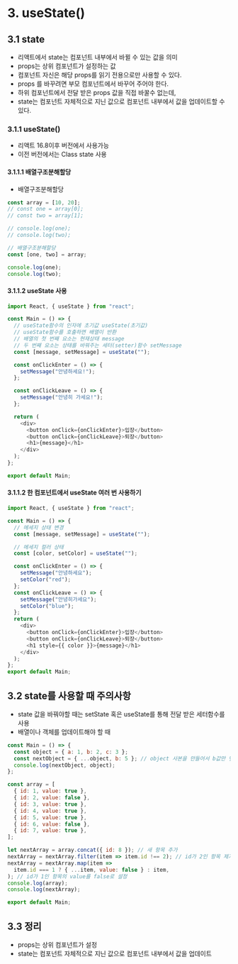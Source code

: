# 3. useState()

## 3.1 state

- 리액트에서 state는 컴포넌트 내부에서 바뀔 수 있는 값을 의미
- props는 상위 컴포넌트가 설정하는 값
- 컴포넌트 자신은 해당 props를 읽기 전용으로만 사용할 수 있다.
- props 를 바꾸려면 부모 컴포넌트에서 바꾸어 주어야 한다.
- 하위 컴포넌트에서 전달 받은 props 값을 직접 바꿀수 없는데,
- state는 컴포넌트 자체적으로 지닌 값으로 컴포넌트 내부에서 값을 업데이트할 수 있다.

### 3.1.1 useState()

- 리액트 16.8이후 버전에서 사용가능
- 이전 버전에서는 Class state 사용

#### 3.1.1.1 배열구조분해할당

- 배열구조분해할당

```js
const array = [10, 20];
// const one = array[0];
// const two = array[1];

// console.log(one);
// console.log(two);

// 배열구조분해할당
const [one, two] = array;

console.log(one);
console.log(two);
```

#### 3.1.1.2 useState 사용

```js
import React, { useState } from "react";

const Main = () => {
  // useState함수의 인자에 초기값 useState(초기값)
  // useState함수를 호출하면 배열이 반환
  // 배열의 첫 번째 요소는 현재상태 message
  // 두 번째 요소는 상태를 바꿔주는 세터(setter)함수 setMessage
  const [message, setMessage] = useState("");

  const onClickEnter = () => {
    setMessage("안녕하세요!");
  };

  const onClickLeave = () => {
    setMessage("안녕히 가세요!");
  };

  return (
    <div>
      <button onClick={onClickEnter}>입장</button>
      <button onClick={onClickLeave}>퇴장</button>
      <h1>{message}</h1>
    </div>
  );
};

export default Main;
```

#### 3.1.1.2 한 컴포넌트에서 useState 여러 번 사용하기

```js
import React, { useState } from "react";

const Main = () => {
  // 메세지 상태 변경
  const [message, setMessage] = useState("");

  // 메세지 컬러 상태
  const [color, setColor] = useState("");

  const onClickEnter = () => {
    setMessage("안녕하세요");
    setColor("red");
  };
  const onClickLeave = () => {
    setMessage("안녕히가세요");
    setColor("blue");
  };
  return (
    <div>
      <button onClick={onClickEnter}>입장</button>
      <button onClick={onClickLeave}>퇴장</button>
      <h1 style={{ color }}>{message}</h1>
    </div>
  );
};
export default Main;
```

## 3.2 state를 사용할 때 주의사항

- state 값을 바꿔야할 때는 setState 혹은 useState를 통해 전달 받은 세터함수를 사용
- 배열이나 객체를 업데이트해야 할 때

```js
const Main = () => {
  const object = { a: 1, b: 2, c: 3 };
  const nextObject = { ...object, b: 5 }; // object 사본을 만들어서 b값만 덮어쓴다
  console.log(nextObject, object);
};

const array = [
  { id: 1, value: true },
  { id: 2, value: false },
  { id: 3, value: true },
  { id: 4, value: true },
  { id: 5, value: true },
  { id: 6, value: false },
  { id: 7, value: true },
];

let nextArray = array.concat({ id: 8 }); // 새 항목 추가
nextArray = nextArray.filter(item => item.id !== 2); // id가 2인 항목 제거
nextArray = nextArray.map(item =>
  item.id === 1 ? { ...item, value: false } : item,
); // id가 1인 항목의 value를 false로 설정
console.log(array);
console.log(nextArray);

export default Main;
```

## 3.3 정리

- props는 상위 컴포넌트가 설정
- state는 컴포넌트 자체적으로 지닌 값으로 컴포넌트 내부에서 값을 업데이트
